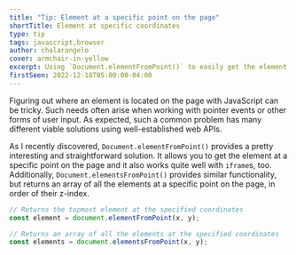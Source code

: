 ```yaml
---
title: "Tip: Element at a specific point on the page"
shortTitle: Element at specific coordinates
type: tip
tags: javascript,browser
author: chalarangelo
cover: armchair-in-yellow
excerpt: Using `Document.elementFromPoint()` to easily get the element at a specific point on the page.
firstSeen: 2022-12-18T05:00:00-04:00
---
```



Figuring out where an element is located on the page with JavaScript can be tricky. Such needs often arise when working with pointer events or other forms of user input. As expected, such a common problem has many different viable solutions using well-established web APIs.

As I recently discovered, `Document.elementFromPoint()` provides a pretty interesting and straightforward solution. It allows you to get the element at a specific point on the page and it also works quite well with `iframe`s, too. Additionally, `Document.elementsFromPoint()` provides similar functionality, but returns an array of all the elements at a specific point on the page, in order of their z-index.

```js
// Returns the topmost element at the specified coordinates
const element = document.elementFromPoint(x, y);

// Returns an array of all the elements at the specified coordinates
const elements = document.elementsFromPoint(x, y);
```
